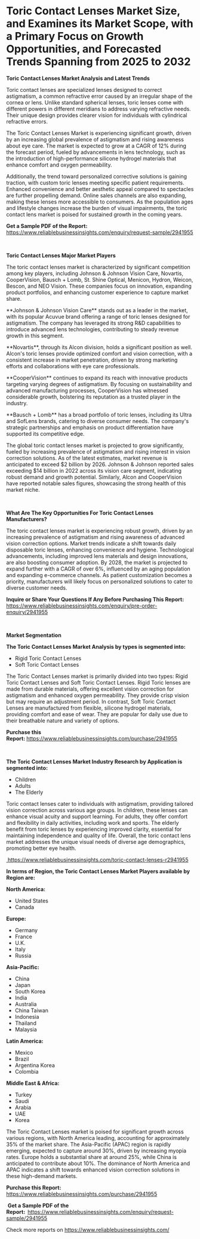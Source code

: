 <p><h1>Toric Contact Lenses Market Size, and Examines its Market Scope, with a Primary Focus on Growth Opportunities, and Forecasted Trends Spanning from 2025 to 2032</h1></p><p><strong>Toric Contact Lenses Market Analysis and Latest Trends</strong></p>
<p><p>Toric contact lenses are specialized lenses designed to correct astigmatism, a common refractive error caused by an irregular shape of the cornea or lens. Unlike standard spherical lenses, toric lenses come with different powers in different meridians to address varying refractive needs. Their unique design provides clearer vision for individuals with cylindrical refractive errors.</p><p>The Toric Contact Lenses Market is experiencing significant growth, driven by an increasing global prevalence of astigmatism and rising awareness about eye care. The market is expected to grow at a CAGR of 12% during the forecast period, fueled by advancements in lens technology, such as the introduction of high-performance silicone hydrogel materials that enhance comfort and oxygen permeability. </p><p>Additionally, the trend toward personalized corrective solutions is gaining traction, with custom toric lenses meeting specific patient requirements. Enhanced convenience and better aesthetic appeal compared to spectacles are further propelling demand. Online sales channels are also expanding, making these lenses more accessible to consumers. As the population ages and lifestyle changes increase the burden of visual impairments, the toric contact lens market is poised for sustained growth in the coming years.</p></p>
<p><strong>Get a Sample PDF of the Report:&nbsp;</strong> <a href="https://www.reliablebusinessinsights.com/enquiry/request-sample/2941955?utm_campaign=3051&utm_medium=2&utm_source=Github&utm_content=ia&utm_term=15032025&utm_id=toric-contact-lenses">https://www.reliablebusinessinsights.com/enquiry/request-sample/2941955</a></p>
<p>&nbsp;</p>
<p><strong>Toric Contact Lenses Major Market Players</strong></p>
<p><p>The toric contact lenses market is characterized by significant competition among key players, including Johnson & Johnson Vision Care, Novartis, CooperVision, Bausch + Lomb, St. Shine Optical, Menicon, Hydron, Weicon, Bescon, and NEO Vision. These companies focus on innovation, expanding product portfolios, and enhancing customer experience to capture market share.</p><p>**Johnson & Johnson Vision Care** stands out as a leader in the market, with its popular Acuvue brand offering a range of toric lenses designed for astigmatism. The company has leveraged its strong R&D capabilities to introduce advanced lens technologies, contributing to steady revenue growth in this segment.</p><p>**Novartis**, through its Alcon division, holds a significant position as well. Alcon's toric lenses provide optimized comfort and vision correction, with a consistent increase in market penetration, driven by strong marketing efforts and collaborations with eye care professionals.</p><p>**CooperVision** continues to expand its reach with innovative products targeting varying degrees of astigmatism. By focusing on sustainability and advanced manufacturing processes, CooperVision has witnessed considerable growth, bolstering its reputation as a trusted player in the industry.</p><p>**Bausch + Lomb** has a broad portfolio of toric lenses, including its Ultra and SofLens brands, catering to diverse consumer needs. The company's strategic partnerships and emphasis on product differentiation have supported its competitive edge.</p><p>The global toric contact lenses market is projected to grow significantly, fueled by increasing prevalence of astigmatism and rising interest in vision correction solutions. As of the latest estimates, market revenue is anticipated to exceed $2 billion by 2026. Johnson & Johnson reported sales exceeding $14 billion in 2022 across its vision care segment, indicating robust demand and growth potential. Similarly, Alcon and CooperVision have reported notable sales figures, showcasing the strong health of this market niche.</p></p>
<p>&nbsp;</p>
<p><strong>What Are The Key Opportunities For Toric Contact Lenses Manufacturers?</strong></p>
<p><p>The toric contact lenses market is experiencing robust growth, driven by an increasing prevalence of astigmatism and rising awareness of advanced vision correction options. Market trends indicate a shift towards daily disposable toric lenses, enhancing convenience and hygiene. Technological advancements, including improved lens materials and design innovations, are also boosting consumer adoption. By 2028, the market is projected to expand further with a CAGR of over 6%, influenced by an aging population and expanding e-commerce channels. As patient customization becomes a priority, manufacturers will likely focus on personalized solutions to cater to diverse customer needs.</p></p>
<p><strong>Inquire or Share Your Questions If Any Before Purchasing This Report:</strong> <a href="https://www.reliablebusinessinsights.com/enquiry/pre-order-enquiry/2941955?utm_campaign=3051&utm_medium=2&utm_source=Github&utm_content=ia&utm_term=15032025&utm_id=toric-contact-lenses">https://www.reliablebusinessinsights.com/enquiry/pre-order-enquiry/2941955</a></p>
<p>&nbsp;</p>
<p><strong>Market Segmentation</strong></p>
<p><strong>The Toric Contact Lenses Market Analysis by types is segmented into:</strong></p>
<p><ul><li>Rigid Toric Contact Lenses</li><li>Soft Toric Contact Lenses</li></ul></p>
<p><p>The Toric Contact Lenses market is primarily divided into two types: Rigid Toric Contact Lenses and Soft Toric Contact Lenses. Rigid Toric lenses are made from durable materials, offering excellent vision correction for astigmatism and enhanced oxygen permeability. They provide crisp vision but may require an adjustment period. In contrast, Soft Toric Contact Lenses are manufactured from flexible, silicone hydrogel materials, providing comfort and ease of wear. They are popular for daily use due to their breathable nature and variety of options.</p></p>
<p><strong>Purchase this Report:&nbsp;</strong><a href="https://www.reliablebusinessinsights.com/purchase/2941955?utm_campaign=3051&utm_medium=2&utm_source=Github&utm_content=ia&utm_term=15032025&utm_id=toric-contact-lenses">https://www.reliablebusinessinsights.com/purchase/2941955</a></p>
<p>&nbsp;</p>
<p><strong>The Toric Contact Lenses Market Industry Research by Application is segmented into:</strong></p>
<p><ul><li>Children</li><li>Adults</li><li>The Elderly</li></ul></p>
<p><p>Toric contact lenses cater to individuals with astigmatism, providing tailored vision correction across various age groups. In children, these lenses can enhance visual acuity and support learning. For adults, they offer comfort and flexibility in daily activities, including work and sports. The elderly benefit from toric lenses by experiencing improved clarity, essential for maintaining independence and quality of life. Overall, the toric contact lens market addresses the unique visual needs of diverse age demographics, promoting better eye health.</p></p>
<p><a href="https://www.reliablebusinessinsights.com/toric-contact-lenses-r2941955?utm_campaign=3051&utm_medium=2&utm_source=Github&utm_content=ia&utm_term=15032025&utm_id=toric-contact-lenses">&nbsp;https://www.reliablebusinessinsights.com/toric-contact-lenses-r2941955</a></p>
<p><strong>In terms of Region, the Toric Contact Lenses Market Players available by Region are:</strong></p>
<p>
    <p> <strong> North America: </strong>
        <ul>
            <li>United States</li>
            <li>Canada</li>
        </ul>
        </p> 
    <p> <strong> Europe: </strong>
        <ul>
            <li>Germany</li>
            <li>France</li>
            <li>U.K.</li>
            <li>Italy</li>
            <li>Russia</li>
        </ul>
        </p> 
    <p> <strong> Asia-Pacific: </strong>
        <ul>
            <li>China</li>
            <li>Japan</li>
            <li>South Korea</li>
            <li>India</li>
            <li>Australia</li>
            <li>China Taiwan</li>
            <li>Indonesia</li>
            <li>Thailand</li>
            <li>Malaysia</li>
        </ul>
        </p> 
    <p> <strong> Latin America: </strong>
        <ul>
            <li>Mexico</li>
            <li>Brazil</li>
            <li>Argentina Korea</li>
            <li>Colombia</li>
        </ul>
        </p> 
    <p> <strong> Middle East & Africa: </strong>
        <ul>
            <li>Turkey</li>
            <li>Saudi</li>
            <li>Arabia</li>
            <li>UAE</li>
            <li>Korea</li>
        </ul>
    </p>
    </p>
<p><p>The Toric Contact Lenses market is poised for significant growth across various regions, with North America leading, accounting for approximately 35% of the market share. The Asia-Pacific (APAC) region is rapidly emerging, expected to capture around 30%, driven by increasing myopia rates. Europe holds a substantial share at around 25%, while China is anticipated to contribute about 10%. The dominance of North America and APAC indicates a shift towards enhanced vision correction solutions in these high-demand markets.</p></p>
<p><strong>Purchase this Report: </strong><a href="https://www.reliablebusinessinsights.com/purchase/2941955?utm_campaign=3051&utm_medium=2&utm_source=Github&utm_content=ia&utm_term=15032025&utm_id=toric-contact-lenses">https://www.reliablebusinessinsights.com/purchase/2941955</a></p>
<p>&nbsp;<strong>Get a Sample PDF of the Report:&nbsp;&nbsp;</strong><a href="https://www.reliablebusinessinsights.com/enquiry/request-sample/2941955?utm_campaign=3051&utm_medium=2&utm_source=Github&utm_content=ia&utm_term=15032025&utm_id=toric-contact-lenses">https://www.reliablebusinessinsights.com/enquiry/request-sample/2941955</a></p>
<p><strong></strong></p>
<p>Check more reports on <a href="https://www.reliablebusinessinsights.com/?utm_campaign=3051&utm_medium=2&utm_source=Github&utm_content=ia&utm_term=15032025&utm_id=toric-contact-lenses">https://www.reliablebusinessinsights.com/</a></p>